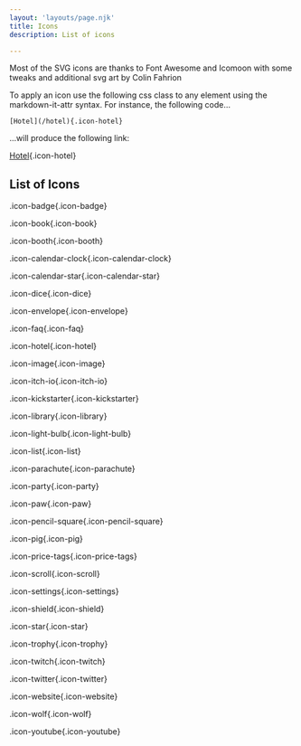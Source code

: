 ```yaml
---
layout: 'layouts/page.njk'
title: Icons
description: List of icons

---
```


Most of the SVG icons are thanks to Font Awesome and Icomoon with some tweaks and additional svg art by Colin Fahrion

To apply an icon use the following css class to any element using the markdown-it-attr syntax. For instance, the following code…

```
[Hotel](/hotel){.icon-hotel}
```

…will produce the following link:

[Hotel](/hotel){.icon-hotel}

## List of Icons

.icon-badge{.icon-badge}

.icon-book{.icon-book}

.icon-booth{.icon-booth}

.icon-calendar-clock{.icon-calendar-clock}

.icon-calendar-star{.icon-calendar-star}

.icon-dice{.icon-dice}

.icon-envelope{.icon-envelope}

.icon-faq{.icon-faq}

.icon-hotel{.icon-hotel}

.icon-image{.icon-image}

.icon-itch-io{.icon-itch-io}

.icon-kickstarter{.icon-kickstarter}

.icon-library{.icon-library}

.icon-light-bulb{.icon-light-bulb}

.icon-list{.icon-list}

.icon-parachute{.icon-parachute}

.icon-party{.icon-party}

.icon-paw{.icon-paw}

.icon-pencil-square{.icon-pencil-square}

.icon-pig{.icon-pig}

.icon-price-tags{.icon-price-tags}

.icon-scroll{.icon-scroll}

.icon-settings{.icon-settings}

.icon-shield{.icon-shield}

.icon-star{.icon-star}

.icon-trophy{.icon-trophy}

.icon-twitch{.icon-twitch}

.icon-twitter{.icon-twitter}

.icon-website{.icon-website}

.icon-wolf{.icon-wolf}

.icon-youtube{.icon-youtube}